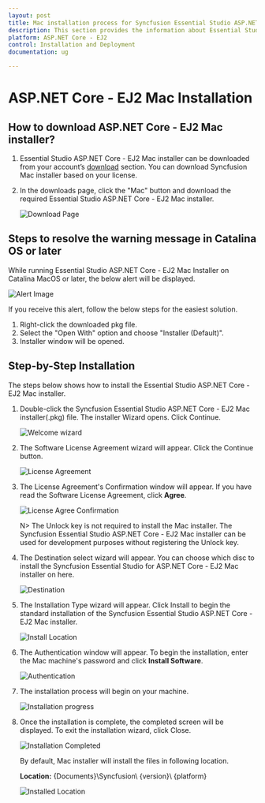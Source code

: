 ```yaml
---
layout: post
title: Mac installation process for Syncfusion Essential Studio ASP.NET Core - EJ2
description: This section provides the information about Essential Studio ASP.NET Core - EJ2 mac installer and steps for installation
platform: ASP.NET Core - EJ2
control: Installation and Deployment
documentation: ug

---
```


# ASP.NET Core - EJ2 Mac Installation

## How to download ASP.NET Core - EJ2 Mac installer?

1. Essential Studio ASP.NET Core - EJ2 Mac installer can be downloaded from your account’s [download](https://help.syncfusion.com/common/essential-studio/download) section. You can download Syncfusion Mac installer based on your license.

2. In the downloads page, click the "Mac" button and download the required Essential Studio ASP.NET Core - EJ2 Mac installer.

   ![Download Page](Mac-Installer_images/Mac_Download.png)  


## Steps to resolve the warning message in Catalina OS or later

   While running Essential Studio ASP.NET Core - EJ2 Mac Installer on Catalina MacOS or later, the below alert will be displayed.

   ![Alert Image](Mac-Installer_images/Mac_Catalina_MacOS_Alert.png)  
     
   If you receive this alert, follow the below steps for the easiest solution.   

   1.	Right-click the downloaded pkg file.
   2.	Select the "Open With" option and choose "Installer (Default)".
   3.	Installer window will be opened.

## Step-by-Step Installation

The steps below shows how to install the Essential Studio ASP.NET Core - EJ2 Mac installer. 

1. Double-click the Syncfusion Essential Studio ASP.NET Core - EJ2 Mac installer(.pkg) file. The installer Wizard opens. Click Continue.

   ![Welcome wizard](Mac-Installer_images/Mac_Installer1.png)
   

2. The Software License Agreement wizard will appear. Click the Continue button.

   ![License Agreement](Mac-Installer_images/Mac_Installer2.png)   
   

3. The License Agreement's Confirmation window will appear. If you have read the Software License Agreement, click **Agree**.

   ![License Agree Confirmation](Mac-Installer_images/Mac_Installer3.png)
   
   N> The Unlock key is not required to install the Mac installer. The Syncfusion Essential Studio ASP.NET Core - EJ2 Mac installer can be used for development purposes without registering the Unlock key.


4. The Destination select wizard will appear. You can choose which disc to install the Syncfusion Essential Studio for ASP.NET Core - EJ2 Mac installer on here.

   ![Destination](Mac-Installer_images/Mac_Installer4.png)

5. The Installation Type wizard will appear. Click Install to begin the standard installation of the Syncfusion Essential Studio ASP.NET Core - EJ2 Mac installer.

   ![Install Location](Mac-Installer_images/Mac_Installer5.png)

6. The Authentication window will appear. To begin the installation, enter the Mac machine's password and click **Install Software**.

   ![Authentication](Mac-Installer_images/Mac_Installer6.png)

7. The installation process will begin on your machine. 
   
   ![Installation progress](Mac-Installer_images/Mac_Installer7.png)
   
8. Once the installation is complete, the completed screen will be displayed. To exit the installation wizard, click Close. 

   ![Installation Completed](Mac-Installer_images/Mac_Installer8.png)
   
   By default, Mac installer will install the files in following location.

   **Location:** {Documents}\Syncfusion\ {version}\ {platform}
   
   ![Installed Location](Mac-Installer_images/Mac_Installer9.png)

